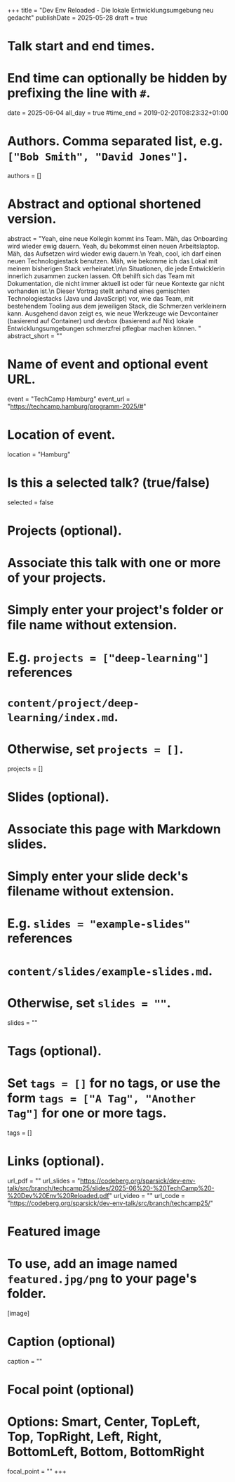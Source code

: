 +++
title = "Dev Env Reloaded - Die lokale Entwicklungsumgebung neu gedacht"
publishDate = 2025-05-28
draft = true

# Talk start and end times.
#   End time can optionally be hidden by prefixing the line with `#`.
date = 2025-06-04
all_day = true
#time_end = 2019-02-20T08:23:32+01:00

# Authors. Comma separated list, e.g. `["Bob Smith", "David Jones"]`.
authors = []

# Abstract and optional shortened version.
abstract = "Yeah, eine neue Kollegin kommt ins Team. Mäh, das Onboarding wird wieder ewig dauern. Yeah, du bekommst einen neuen Arbeitslaptop. Mäh, das Aufsetzen wird wieder ewig dauern.\n Yeah, cool, ich darf einen neuen Technologiestack benutzen. Mäh, wie bekomme ich das Lokal mit meinem bisherigen Stack verheiratet.\n\n Situationen, die jede Entwicklerin innerlich zusammen zucken lassen. Oft behilft sich das Team mit Dokumentation, die nicht immer aktuell ist oder für neue Kontexte gar nicht vorhanden ist.\n Dieser Vortrag stellt anhand eines gemischten Technologiestacks (Java und JavaScript) vor, wie das Team, mit bestehendem Tooling aus dem jeweiligen Stack, die Schmerzen verkleinern kann. Ausgehend davon zeigt es, wie neue Werkzeuge wie Devcontainer (basierend auf Container) und devbox (basierend auf Nix) lokale Entwicklungsumgebungen schmerzfrei pflegbar machen können. "
abstract_short = ""

# Name of event and optional event URL.
event = "TechCamp Hamburg"
event_url = "https://techcamp.hamburg/programm-2025/#"

# Location of event.
location = "Hamburg"

# Is this a selected talk? (true/false)
selected = false

# Projects (optional).
#   Associate this talk with one or more of your projects.
#   Simply enter your project's folder or file name without extension.
#   E.g. `projects = ["deep-learning"]` references
#   `content/project/deep-learning/index.md`.
#   Otherwise, set `projects = []`.
projects = []

# Slides (optional).
#   Associate this page with Markdown slides.
#   Simply enter your slide deck's filename without extension.
#   E.g. `slides = "example-slides"` references
#   `content/slides/example-slides.md`.
#   Otherwise, set `slides = ""`.
slides = ""

# Tags (optional).
#   Set `tags = []` for no tags, or use the form `tags = ["A Tag", "Another Tag"]` for one or more tags.
tags = []

# Links (optional).
url_pdf = ""
url_slides = "https://codeberg.org/sparsick/dev-env-talk/src/branch/techcamp25/slides/2025-06%20-%20TechCamp%20-%20Dev%20Env%20Reloaded.pdf"
url_video = ""
url_code = "https://codeberg.org/sparsick/dev-env-talk/src/branch/techcamp25/"

# Featured image
# To use, add an image named `featured.jpg/png` to your page's folder.
[image]
  # Caption (optional)
  caption = ""

  # Focal point (optional)
  # Options: Smart, Center, TopLeft, Top, TopRight, Left, Right, BottomLeft, Bottom, BottomRight
  focal_point = ""
+++
